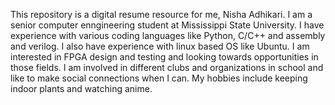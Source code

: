 This repository is a digital resume resource for me, Nisha Adhikari. I am a senior computer enngineering student at Mississippi State University. I have experience with various coding languages like Python, C/C++ and assembly and verilog. I also have experience with linux based OS like Ubuntu. I am interested in FPGA design and testing and looking towards opportunities in those fields. I am involved in different clubs and organizations in school and like to make social connections when I can. My hobbies include keeping indoor plants and watching anime.   
